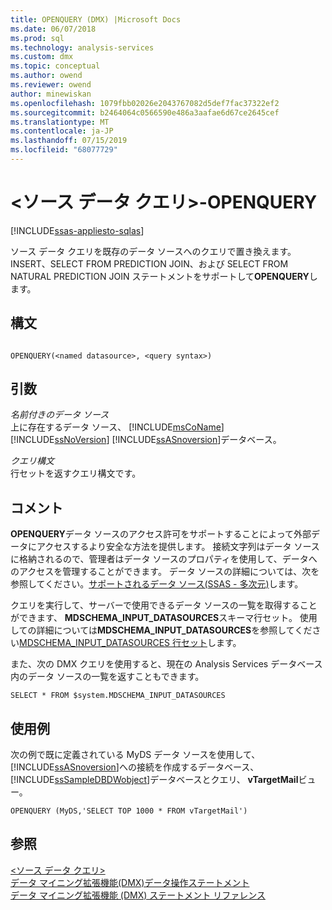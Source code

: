 ```yaml
---
title: OPENQUERY (DMX) |Microsoft Docs
ms.date: 06/07/2018
ms.prod: sql
ms.technology: analysis-services
ms.custom: dmx
ms.topic: conceptual
ms.author: owend
ms.reviewer: owend
author: minewiskan
ms.openlocfilehash: 1079fbb02026e2043767082d5def7fac37322ef2
ms.sourcegitcommit: b2464064c0566590e486a3aafae6d67ce2645cef
ms.translationtype: MT
ms.contentlocale: ja-JP
ms.lasthandoff: 07/15/2019
ms.locfileid: "68077729"
---
```

# <a name="ltsource-data-querygt---openquery"></a>&lt;ソース データ クエリ&gt;-OPENQUERY
[!INCLUDE[ssas-appliesto-sqlas](../includes/ssas-appliesto-sqlas.md)]

  ソース データ クエリを既存のデータ ソースへのクエリで置き換えます。 INSERT、SELECT FROM PREDICTION JOIN、および SELECT FROM NATURAL PREDICTION JOIN ステートメントをサポートして**OPENQUERY**します。  
  
## <a name="syntax"></a>構文  
  
```  
  
OPENQUERY(<named datasource>, <query syntax>)  
```  
  
## <a name="arguments"></a>引数  
 *名前付きのデータ ソース*  
 上に存在するデータ ソース、 [!INCLUDE[msCoName](../includes/msconame-md.md)] [!INCLUDE[ssNoVersion](../includes/ssnoversion-md.md)] [!INCLUDE[ssASnoversion](../includes/ssasnoversion-md.md)]データベース。  
  
 *クエリ構文*  
 行セットを返すクエリ構文です。  
  
## <a name="remarks"></a>コメント  
 **OPENQUERY**データ ソースのアクセス許可をサポートすることによって外部データにアクセスするより安全な方法を提供します。 接続文字列はデータ ソースに格納されるので、管理者はデータ ソースのプロパティを使用して、データへのアクセスを管理することができます。 データ ソースの詳細については、次を参照してください。[サポートされるデータ ソース&#40;SSAS - 多次元&#41;](../analysis-services/multidimensional-models/supported-data-sources-ssas-multidimensional.md)します。  
  
 クエリを実行して、サーバーで使用できるデータ ソースの一覧を取得することができます、 **MDSCHEMA_INPUT_DATASOURCES**スキーマ行セット。 使用しての詳細については**MDSCHEMA_INPUT_DATASOURCES**を参照してください[MDSCHEMA_INPUT_DATASOURCES 行セット](https://docs.microsoft.com/bi-reference/schema-rowsets/ole-db-olap/mdschema-input-datasources-rowset)します。  
  
 また、次の DMX クエリを使用すると、現在の Analysis Services データベース内のデータ ソースの一覧を返すこともできます。  
  
 `SELECT * FROM $system.MDSCHEMA_INPUT_DATASOURCES`  
  
## <a name="examples"></a>使用例  
 次の例で既に定義されている MyDS データ ソースを使用して、[!INCLUDE[ssASnoversion](../includes/ssasnoversion-md.md)]への接続を作成するデータベース、[!INCLUDE[ssSampleDBDWobject](../includes/sssampledbdwobject-md.md)]データベースとクエリ、 **vTargetMail**ビュー。  
  
```  
OPENQUERY (MyDS,'SELECT TOP 1000 * FROM vTargetMail')  
```  
  
## <a name="see-also"></a>参照  
 [&#60;ソース データ クエリ&#62;](../dmx/source-data-query.md)   
 [データ マイニング拡張機能&#40;DMX&#41;データ操作ステートメント](../dmx/dmx-statements-data-manipulation.md)   
 [データ マイニング拡張機能 &#40;DMX&#41; ステートメント リファレンス](../dmx/data-mining-extensions-dmx-statements.md)  
  
  
